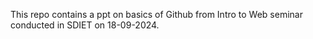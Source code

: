 This repo contains a ppt on basics of Github from Intro to Web seminar conducted in SDIET on 18-09-2024.
